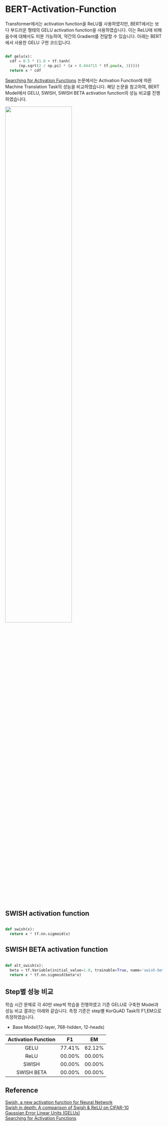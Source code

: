 # BERT-Activation-Function

Transformer에서는 activation function을 ReLU를 사용하였지만, BERT에서는 보다 부드러운 형태의 GELU activation function을 사용하였습니다. 이는 ReLU에 비해 음수에 대해서도 미분 가능하여, 약간의 Gradient를 전달할 수 있습니다. 아래는 BERT에서 사용한 GELU 구현 코드입니다.

```python

def gelu(x):
  cdf = 0.5 * (1.0 + tf.tanh(
      (np.sqrt(2 / np.pi) * (x + 0.044715 * tf.pow(x, 3)))))
  return x * cdf

```

[Searching for Activation Functions](https://arxiv.org/abs/1710.05941) 논문에서는 Activation Function에 따른 Machine Translation Task의 성능을 비교하였습니다. 해당 논문을 참고하여, BERT Model에서 GELU, SWISH, SWISH BETA activation function의 성능 비교를 진행하였습니다. 

<img src = "https://k.kakaocdn.net/dn/IvZvO/btquhj4JtWW/x42RsvOWqfxvqkkcAijd1k/img.png" width=65%>

## SWISH activation function
```python

def swish(x):
  return x * tf.nn.sigmoid(x)

```

## SWISH BETA activation function
```python

def alt_swish(x):
  beta = tf.Variable(initial_value=1.0, trainable=True, name='swish-beta')
  return x * tf.nn.sigmoid(beta*x)
```




## Step별 성능 비교
학습 시간 문제로 각 40만 step씩 학습을 진행하였고 기존 GELU로 구축한 Model과 성능 비교 결과는 아래와 같습니다. 측정 기준은 step별 KorQuAD Task의 F1,EM으로 측정하였습니다.
<br>

* Base Model(12-layer, 768-hidden, 12-heads)<br>

|Activation Function | F1 | EM |
|:-------:|:-------:|:-------:|
| GELU | 77.41% | 62.12% | 
| ReLU | 00.00% | 00.00% | 
| SWISH | 00.00% | 00.00% | 
| SWISH BETA | 00.00% | 00.00% | 



## Reference

[Swish, a new activation function for Neural Network](https://jmlb.github.io/ml/2017/12/31/swish_activation_function/)<br>
[Swish in depth: A comparison of Swish & ReLU on CIFAR-10](https://medium.com/@jaiyamsharma/swish-in-depth-a-comparison-of-swish-relu-on-cifar-10-1c798e70ee08)<br>
[Gaussian Error Linear Units (GELUs)](https://arxiv.org/abs/1606.08415)<br>
[Searching for Activation Functions](https://arxiv.org/abs/1710.05941)
